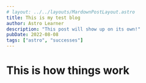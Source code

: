 ```yaml
---
# layout: ../../layouts/MardownPostLayout.astro
title: This is my test blog
author: Astro Learner
description: "This post will show up on its own!"
pubDate: 2022-08-08
tags: ["astro", "successes"]
---
```


# This is how things work
